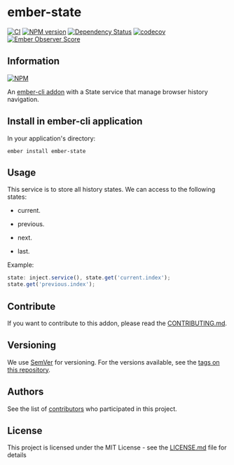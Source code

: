 # ember-state

[![CI](https://github.com/BBVAEngineering/ember-state/actions/workflows/ci.yml/badge.svg)](https://github.com/BBVAEngineering/ember-state/actions/workflows/ci.yml)
[![NPM version](https://badge.fury.io/js/ember-state.svg)](https://badge.fury.io/js/ember-state)
[![Dependency Status](https://status.david-dm.org/gh/BBVAEngineering/ember-state.svg)](https://david-dm.org/BBVAEngineering/ember-state)
[![codecov](https://codecov.io/gh/BBVAEngineering/ember-state/branch/master/graph/badge.svg)](https://codecov.io/gh/BBVAEngineering/ember-state)
[![Ember Observer Score](https://emberobserver.com/badges/ember-state.svg)](https://emberobserver.com/addons/ember-state)

## Information

[![NPM](https://nodei.co/npm/ember-state.png?downloads=true&downloadRank=true)](https://nodei.co/npm/ember-state/)

An [ember-cli addon](http://www.ember-cli.com/) with a State service that manage browser history navigation.

## Install in ember-cli application

In your application's directory:

    ember install ember-state

## Usage

This service is to store all history states.
We can access to the following states:

- current.

- previous.

- next.

- last.

Example:

```javascript
state: inject.service(), state.get('current.index');
state.get('previous.index');
```

## Contribute

If you want to contribute to this addon, please read the [CONTRIBUTING.md](CONTRIBUTING.md).

## Versioning

We use [SemVer](http://semver.org/) for versioning. For the versions available, see the [tags on this repository](https://github.com/BBVAEngineering/ember-state/tags).

## Authors

See the list of [contributors](https://github.com/BBVAEngineering/ember-state/graphs/contributors) who participated in this project.

## License

This project is licensed under the MIT License - see the [LICENSE.md](LICENSE.md) file for details
